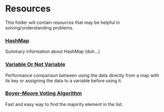 # Resources

This folder will contain resources that may be helpful in solving/understanding problems.

### [HashMap](https://github.com/mitsinsar/TheJourney/blob/master/resources/HashMap.md)

Summary information about HashMap (duh...)

### [Variable Or Not Variable](https://github.com/mitsinsar/TheJourney/blob/master/resources/VariableOrNotVariable.md)

Performance comparison between using the data directly from a map with its key or assigning the data to a variable
before using it.

### [Boyer-Moore Voting Algorithm](https://github.com/mitsinsar/TheJourney/blob/master/resources/BoyerMooreVotingAlgorithm.md)

Fast and easy way to find the majority element in the list. 